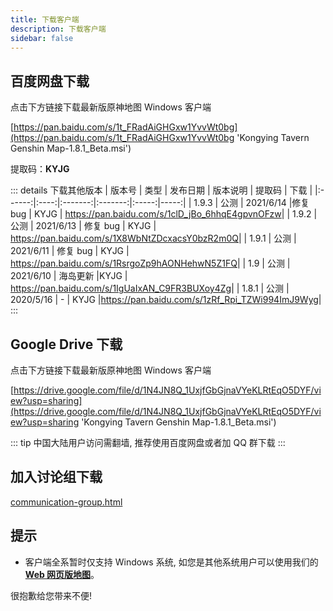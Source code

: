 ```yaml
---
title: 下载客户端
description: 下载客户端
sidebar: false
---
```


## 百度网盘下载

点击下方链接下载最新版原神地图 Windows 客户端

[https://pan.baidu.com/s/1t_FRadAiGHGxw1YvvWt0bg](https://pan.baidu.com/s/1t_FRadAiGHGxw1YvvWt0bg 'Kongying Tavern Genshin Map-1.8.1_Beta.msi')

提取码：**KYJG**

::: details 下载其他版本
| 版本号 | 类型 | 发布日期 | 版本说明 | 提取码 | 下载 |
|:------:|:----:|:-------:|:-------:|:-----:|-----:|
| 1.9.3 | 公测 | 2021/6/14 |修复 bug | KYJG | <https://pan.baidu.com/s/1clD_jBo_6hhqE4gpvnOFzw>|
| 1.9.2 | 公测 | 2021/6/13 | 修复 bug | KYJG | <https://pan.baidu.com/s/1X8WbNtZDcxacsY0bzR2m0Q>|
| 1.9.1 | 公测 | 2021/6/11 | 修复 bug | KYJG | <https://pan.baidu.com/s/1RsrgoZp9hAONHehwN5Z1FQ>|
| 1.9 | 公测 | 2021/6/10 | 海岛更新 |KYJG | <https://pan.baidu.com/s/1IgUaIxAN_C9FR3BUXoy4Zg>|
| 1.8.1 | 公测 | 2020/5/16 | - | KYJG |<https://pan.baidu.com/s/1zRf_Rpi_TZWi994ImJ9Wyg>|
:::

## Google Drive 下载

点击下方链接下载最新版原神地图 Windows 客户端

[https://drive.google.com/file/d/1N4JN8Q_1UxjfGbGjnaVYeKLRtEqO5DYF/view?usp=sharing](https://drive.google.com/file/d/1N4JN8Q_1UxjfGbGjnaVYeKLRtEqO5DYF/view?usp=sharing 'Kongying Tavern Genshin Map-1.8.1_Beta.msi')

::: tip
中国大陆用户访问需翻墙, 推荐使用百度网盘或者加 QQ 群下载
:::

## 加入讨论组下载

[communication-group.html](./communication-group.md '点击加入讨论组')

## 提示

- 客户端全系暂时仅支持 Windows 系统, 如您是其他系统用户可以使用我们的[**Web 网页版地图**](https://yuanshen.site/index.html '原神地图')。

很抱歉给您带来不便!
